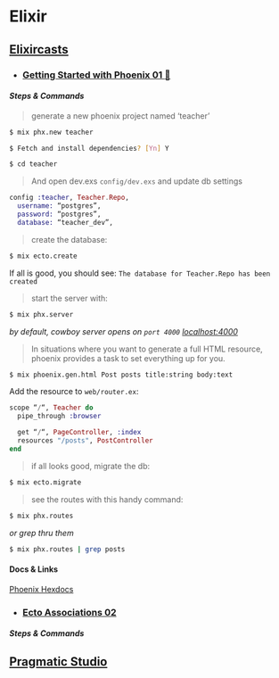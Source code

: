 # Elixir

## [Elixircasts](https://elixircasts.io/)

- ### [Getting Started with Phoenix 01 :rocket:](https://elixircasts.io/getting-started-with-phoenix)
#### *Steps & Commands*

>  generate a new phoenix project named ‘teacher’
```sh        
$ mix phx.new teacher
```
```sh        
$ Fetch and install dependencies? [Yn] Y
```
```sh        
$ cd teacher
```

> And open dev.exs `config/dev.exs` and update db settings
```elixir
config :teacher, Teacher.Repo,
  username: “postgres”,
  password: “postgres”,
  database: “teacher_dev”,
```
> create the database:
```sh
$ mix ecto.create
```
If all is good, you should see:
`The database for Teacher.Repo has been created`

> start the server with:
```sh
$ mix phx.server
```
*by default, cowboy server opens on `port 4000` [localhost:4000](http://localhost:4000)*

> In situations where you want to generate a full HTML resource, phoenix provides a task to set everything up for you.
```sh
$ mix phoenix.gen.html Post posts title:string body:text
```

Add the resource to `web/router.ex`:
```elixir
scope “/“, Teacher do
  pipe_through :browser

  get “/“, PageController, :index
  resources "/posts", PostController
end
```


> if all looks good, migrate the db:
```sh
$ mix ecto.migrate
```

> see the routes with this handy command:
```sh
$ mix phx.routes
```
*or grep thru them*
```sh
$ mix phx.routes | grep posts
```
#### Docs & Links
[Phoenix Hexdocs](https://hexdocs.pm/phoenix/up_and_running.html)

- ### [Ecto Associations 02](https://elixircasts.io/adding-comments-with-ecto-associations)
#### *Steps & Commands*


## [Pragmatic Studio](https://online.pragmaticstudio.com/courses/elixir/)
